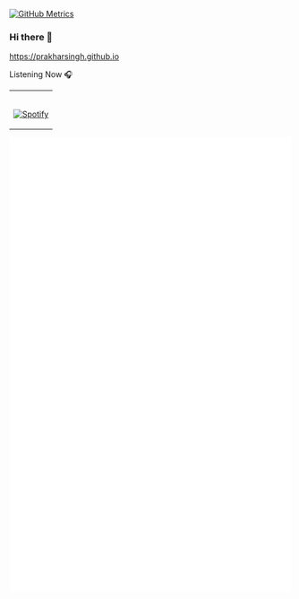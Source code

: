 [![GitHub Metrics](https://github.com/prakharsingh/prakharsingh/actions/workflows/metrics.yml/badge.svg?branch=master&event=status)](https://github.com/prakharsingh/prakharsingh/actions/workflows/metrics.yml)

### Hi there 👋

https://prakharsingh.github.io

Listening Now 🎧
<table width="100%"> 
  <tr>
  <td>
    
  &nbsp; <br> [![Spotify](https://spotify-status-prakharsingh.vercel.app/api/spotify)](https://open.spotify.com/user/prakharsingh)
    
  </td>
  </tr>
</table>

![Metrics](./github-metrics.svg)

<!--
**prakharsingh/prakharsingh** is a ✨ _special_ ✨ repository because its `README.md` (this file) appears on your GitHub profile.

Here are some ideas to get you started:

- 🔭 I’m currently working on ...
- 🌱 I’m currently learning ...
- 👯 I’m looking to collaborate on ...
- 🤔 I’m looking for help with ...
- 💬 Ask me about ...
- 📫 How to reach me: ...
- 😄 Pronouns: ...
- ⚡ Fun fact: ...
-->

